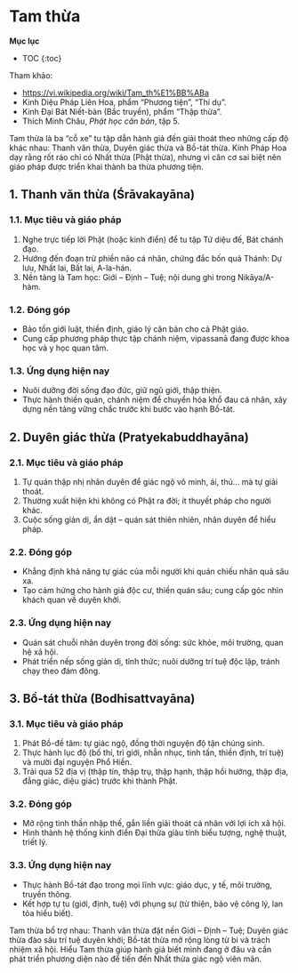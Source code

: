 # Tam thừa

**Mục lục**

- TOC
{:toc}

Tham khảo:

- <https://vi.wikipedia.org/wiki/Tam_th%E1%BB%ABa>
- Kinh Diệu Pháp Liên Hoa, phẩm “Phương tiện”, “Thí dụ”.
- Kinh Đại Bát Niết-bàn (Bắc truyền), phẩm “Thập thừa”.
- Thích Minh Châu, *Phật học căn bản*, tập 5.

Tam thừa là ba “cỗ xe” tu tập dẫn hành giả đến giải thoát theo những cấp độ khác nhau: Thanh văn thừa, Duyên giác thừa và Bồ-tát thừa. Kinh Pháp Hoa dạy rằng rốt ráo chỉ có Nhất thừa (Phật thừa), nhưng vì căn cơ sai biệt nên giáo pháp được triển khai thành ba thừa phương tiện.

## 1. Thanh văn thừa (Śrāvakayāna)

### 1.1. Mục tiêu và giáo pháp

1. Nghe trực tiếp lời Phật (hoặc kinh điển) để tu tập Tứ diệu đế, Bát chánh đạo.
2. Hướng đến đoạn trừ phiền não cá nhân, chứng đắc bốn quả Thánh: Dự lưu, Nhất lai, Bất lai, A-la-hán.
3. Nền tảng là Tam học: Giới – Định – Tuệ; nội dung ghi trong Nikāya/A-hàm.

### 1.2. Đóng góp

- Bảo tồn giới luật, thiền định, giáo lý căn bản cho cả Phật giáo.
- Cung cấp phương pháp thực tập chánh niệm, vipassanā đang được khoa học và y học quan tâm.

### 1.3. Ứng dụng hiện nay

- Nuôi dưỡng đời sống đạo đức, giữ ngũ giới, thập thiện.
- Thực hành thiền quán, chánh niệm để chuyển hóa khổ đau cá nhân, xây dựng nền tảng vững chắc trước khi bước vào hạnh Bồ-tát.

## 2. Duyên giác thừa (Pratyekabuddhayāna)

### 2.1. Mục tiêu và giáo pháp

1. Tự quán thập nhị nhân duyên để giác ngộ vô minh, ái, thủ… mà tự giải thoát.
2. Thường xuất hiện khi không có Phật ra đời; ít thuyết pháp cho người khác.
3. Cuộc sống giản dị, ẩn dật – quán sát thiên nhiên, nhân duyên để hiểu pháp.

### 2.2. Đóng góp

- Khẳng định khả năng tự giác của mỗi người khi quán chiếu nhân quả sâu xa.
- Tạo cảm hứng cho hành giả độc cư, thiền quán sâu; cung cấp góc nhìn khách quan về duyên khởi.

### 2.3. Ứng dụng hiện nay

- Quán sát chuỗi nhân duyên trong đời sống: sức khỏe, môi trường, quan hệ xã hội.
- Phát triển nếp sống giản dị, tỉnh thức; nuôi dưỡng trí tuệ độc lập, tránh chạy theo đám đông.

## 3. Bồ-tát thừa (Bodhisattvayāna)

### 3.1. Mục tiêu và giáo pháp

1. Phát Bồ-đề tâm: tự giác ngộ, đồng thời nguyện độ tận chúng sinh.
2. Thực hành lục độ (bố thí, trì giới, nhẫn nhục, tinh tấn, thiền định, trí tuệ) và mười đại nguyện Phổ Hiền.
3. Trải qua 52 địa vị (thập tín, thập trụ, thập hạnh, thập hồi hướng, thập địa, đẳng giác, diệu giác) trước khi thành Phật.

### 3.2. Đóng góp

- Mở rộng tinh thần nhập thế, gắn liền giải thoát cá nhân với lợi ích xã hội.
- Hình thành hệ thống kinh điển Đại thừa giàu tính biểu tượng, nghệ thuật, triết lý.

### 3.3. Ứng dụng hiện nay

- Thực hành Bồ-tát đạo trong mọi lĩnh vực: giáo dục, y tế, môi trường, truyền thông.
- Kết hợp tự tu (giới, định, tuệ) với phụng sự (từ thiện, bảo vệ công lý, lan tỏa hiểu biết).

Tam thừa bổ trợ nhau: Thanh văn thừa đặt nền Giới – Định – Tuệ; Duyên giác thừa đào sâu trí tuệ duyên khởi; Bồ-tát thừa mở rộng lòng từ bi và trách nhiệm xã hội. Hiểu Tam thừa giúp hành giả biết mình đang ở đâu và cần phát triển phương diện nào để tiến đến Nhất thừa giác ngộ viên mãn.

